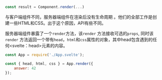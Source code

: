 ```javascript
const result = Component.render(...)
```

与客户端组件不同，服务器端组件在渲染后没有生命周期 。他们的全部工作是创建一些HTML和CSS。出于这个原因，API有些不同。

服务器端组件暴露了一个`render`方法，该`render` 方法接收可选的`props`, 同时该 `render` 方法返回一个带有`head`，`html`和`css`属性的对象，其中head包含遇到的任何<svelte：head>元素的内容。

```javascript
const App = require('./App.svelte');

const { head, html, css } = App.render({
	answer: 42
});
```



